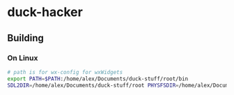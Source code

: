 # duck-hacker

## Building
### On Linux
```bash
# path is for wx-config for wxWidgets
export PATH=$PATH:/home/alex/Documents/duck-stuff/root/bin
SDL2DIR=/home/alex/Documents/duck-stuff/root PHYSFSDIR=/home/alex/Documents/duck-stuff/root LIBPNGDIR=/home/alex/Documents/duck-stuff/root cmake ..
```